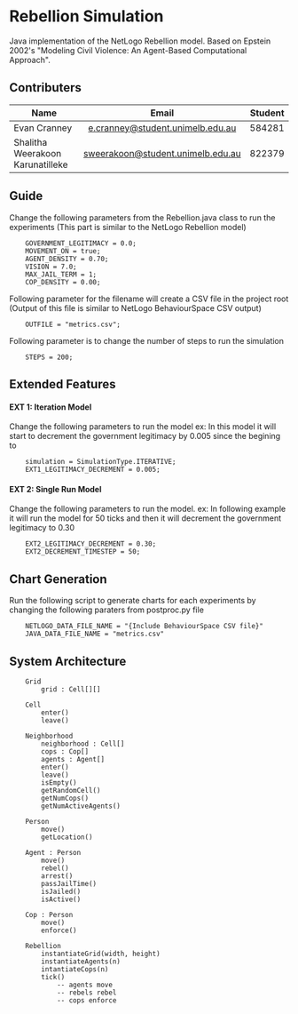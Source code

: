 # Rebellion Simulation

Java implementation of the NetLogo Rebellion model. Based on Epstein 2002's
"Modeling Civil Violence: An Agent-Based Computational Approach".

## Contributers


| Name                              |      Email                            |Student  
|-----------------------------------|:-------------------------------------:|------------------:|
| Evan Cranney                      |  e.cranney@student.unimelb.edu.au     | 584281          |
| Shalitha Weerakoon Karunatilleke  |  sweerakoon@student.unimelb.edu.au   	| 822379        |

## Guide  
Change the following parameters from the Rebellion.java class to run the 
experiments (This part is similar to the NetLogo Rebellion model)
``` 
    GOVERNMENT_LEGITIMACY = 0.0;
    MOVEMENT_ON = true;
    AGENT_DENSITY = 0.70;
    VISION = 7.0;
    MAX_JAIL_TERM = 1;
    COP_DENSITY = 0.00;
``` 
Following parameter for the filename will create a CSV file in the project 
root (Output of this file is similar to NetLogo BehaviourSpace CSV output)

``` 
    OUTFILE = "metrics.csv";
``` 

Following parameter is to change the number of steps to run the simulation 
``` 
    STEPS = 200;
``` 

## Extended Features
#### EXT 1: Iteration Model
Change the following parameters to run the model
ex: In this model it will start to decrement the government legitimacy by 0.005 
since the 
begining to  
``` 
    simulation = SimulationType.ITERATIVE;
    EXT1_LEGITIMACY_DECREMENT = 0.005;
``` 

#### EXT 2: Single Run Model
Change the following parameters to run the model.
ex: In following example it will run the model for 50 ticks and then it will 
decrement the government legitimacy to 0.30
``` 
    EXT2_LEGITIMACY_DECREMENT = 0.30;
    EXT2_DECREMENT_TIMESTEP = 50;
``` 

## Chart Generation
Run the following script to generate charts for each experiments by changing 
the following paraters from postproc.py file

``` 
    NETLOGO_DATA_FILE_NAME = "{Include BehaviourSpace CSV file}"
    JAVA_DATA_FILE_NAME = "metrics.csv"
``` 

## System Architecture
``` 
    Grid
        grid : Cell[][]
    
    Cell
        enter()
        leave()
    
    Neighborhood
        neighborhood : Cell[]
        cops : Cop[]
        agents : Agent[]
        enter()
        leave()
        isEmpty()
        getRandomCell()
        getNumCops()
        getNumActiveAgents()
        
    Person
        move()
        getLocation()
    
    Agent : Person
        move()
        rebel()
        arrest()
        passJailTime()
        isJailed()
        isActive()
    
    Cop : Person
        move()
        enforce()
    
    Rebellion
        instantiateGrid(width, height)
        instantiateAgents(n)
        intantiateCops(n)
        tick()
            -- agents move
            -- rebels rebel
            -- cops enforce
``` 

